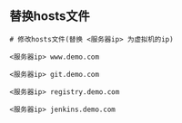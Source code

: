 
## 替换hosts文件
```shell
# 修改hosts文件(替换 <服务器ip> 为虚拟机的ip)

<服务器ip> www.demo.com

<服务器ip> git.demo.com

<服务器ip> registry.demo.com

<服务器ip> jenkins.demo.com
```